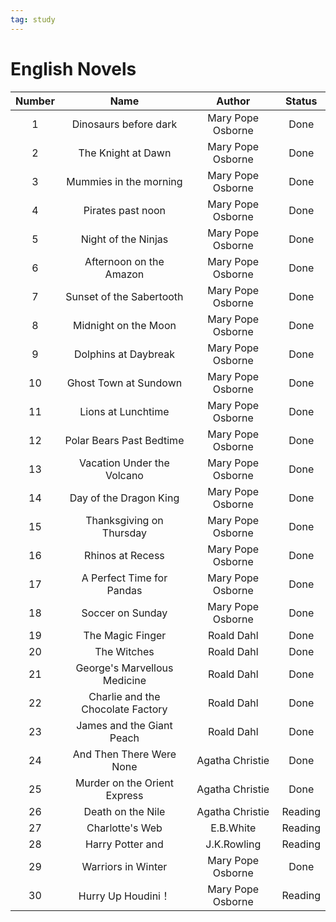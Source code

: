 ```yaml
---
tag: study
---
```




# English Novels


| Number | Name | Author | Status|
|:-:|:-:|:-:|:-:|
| 1 | Dinosaurs before dark| Mary Pope Osborne | Done |
| 2 | The Knight at Dawn| Mary Pope Osborne | Done |
| 3 | Mummies in the morning| Mary Pope Osborne| Done |
| 4 | Pirates past noon| Mary Pope Osborne| Done |
| 5 | Night of the Ninjas| Mary Pope Osborne| Done
| 6 | Afternoon on the Amazon| Mary Pope Osborne| Done
| 7 | Sunset of the Sabertooth| Mary Pope Osborne| Done
| 8 | Midnight on the Moon| Mary Pope Osborne| Done
| 9 | Dolphins at Daybreak| Mary Pope Osborne| Done
| 10 | Ghost Town at Sundown| Mary Pope Osborne| Done
| 11 | Lions at Lunchtime| Mary Pope Osborne| Done
| 12 | Polar Bears Past Bedtime| Mary Pope Osborne| Done
| 13 | Vacation Under the Volcano| Mary Pope Osborne| Done
| 14 | Day of the Dragon King| Mary Pope Osborne| Done
| 15 | Thanksgiving on Thursday| Mary Pope Osborne| Done
| 16 | Rhinos at Recess| Mary Pope Osborne| Done
| 17 | A Perfect Time for Pandas| Mary Pope Osborne| Done
| 18 | Soccer on Sunday| Mary Pope Osborne| Done
| 19 | The Magic Finger| Roald Dahl| Done
| 20 | The Witches| Roald Dahl| Done
| 21 | George's Marvellous Medicine| Roald Dahl| Done
| 22 | Charlie and the Chocolate Factory| Roald Dahl| Done
| 23 | James and the Giant Peach| Roald Dahl| Done
| 24 | And Then There Were None| Agatha Christie| Done
| 25 | Murder on the Orient Express| Agatha Christie| Done
| 26 | Death on the Nile| Agatha Christie| Reading|
| 27 | Charlotte's Web| E.B.White| Reading|
| 28 | Harry Potter and| J.K.Rowling| Reading|
| 29 | Warriors in Winter | Mary Pope Osborne | Done
| 30 | Hurry Up Houdini！| Mary Pope Osborne | Reading


















